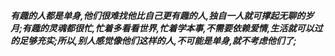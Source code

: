 ***有趣的人都是单身,他们很难找他比自己更有趣的人,独自一人就可撑起无聊的岁月;有趣的灵魂都很忙,忙着多看看世界,忙着学本事,不需要依赖爱情,生活就可以过的足够充实;所以,别人感觉像他们这样的人,不可能是单身,就不考虑他们了;***